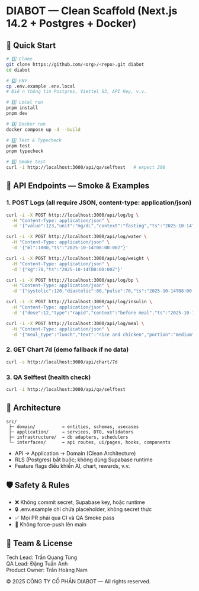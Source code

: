 # DIABOT — Clean Scaffold (Next.js 14.2 + Postgres + Docker)

## 🚀 Quick Start

```bash
# 1️⃣ Clone
git clone https://github.com/<org>/<repo>.git diabot
cd diabot

# 2️⃣ ENV
cp .env.example .env.local
# Điền thông tin Postgres, Viettel S3, API Key, v.v.

# 3️⃣ Local run
pnpm install
pnpm dev

# 4️⃣ Docker run
docker compose up -d --build

# 5️⃣ Test & Typecheck
pnpm test
pnpm typecheck

# 6️⃣ Smoke test
curl -i http://localhost:3000/api/qa/selftest   # expect 200
```

## 🧪 API Endpoints — Smoke & Examples

### 1. POST Logs (all require JSON, content-type: application/json)

```bash
curl -i -X POST http://localhost:3000/api/log/bg \
  -H "Content-Type: application/json" \
  -d '{"value":123,"unit":"mg/dL","context":"fasting","ts":"2025-10-14T08:00:00Z"}'

curl -i -X POST http://localhost:3000/api/log/water \
  -H "Content-Type: application/json" \
  -d '{"ml":1800,"ts":"2025-10-14T08:00:00Z"}'

curl -i -X POST http://localhost:3000/api/log/weight \
  -H "Content-Type: application/json" \
  -d '{"kg":70,"ts":"2025-10-14T08:00:00Z"}'

curl -i -X POST http://localhost:3000/api/log/bp \
  -H "Content-Type: application/json" \
  -d '{"systolic":120,"diastolic":80,"pulse":70,"ts":"2025-10-14T08:00:00Z"}'

curl -i -X POST http://localhost:3000/api/log/insulin \
  -H "Content-Type: application/json" \
  -d '{"dose":12,"type":"rapid","context":"before meal","ts":"2025-10-14T08:00:00Z","note":"normal"}'

curl -i -X POST http://localhost:3000/api/log/meal \
  -H "Content-Type: application/json" \
  -d '{"meal_type":"lunch","text":"rice and chicken","portion":"medium","ts":"2025-10-14T12:00:00Z","photo_url":"https://example.com/photo.jpg"}'
```

### 2. GET Chart 7d (demo fallback if no data)

```bash
curl -s http://localhost:3000/api/chart/7d
```

### 3. QA Selftest (health check)

```bash
curl -i http://localhost:3000/api/qa/selftest
```

## 🧠 Architecture

```
src/
 ├─ domain/          → entities, schemas, usecases
 ├─ application/     → services, DTO, validators
 ├─ infrastructure/  → db adapters, schedulers
 └─ interfaces/      → api routes, ui/pages, hooks, components
```

- API → Application → Domain (Clean Architecture)
- RLS (Postgres) bắt buộc; không dùng Supabase runtime
- Feature flags điều khiển AI, chart, rewards, v.v.

## 🛡️ Safety & Rules

- ❌ Không commit secret, Supabase key, hoặc runtime
- 🔒 .env.example chỉ chứa placeholder, không secret thực
- ✅ Mọi PR phải qua CI và QA Smoke pass
- 🚫 Không force-push lên main

## 🧩 Team & License

Tech Lead: Trần Quang Tùng  
QA Lead: Đặng Tuấn Anh  
Product Owner: Trần Hoàng Nam

© 2025 CÔNG TY CỔ PHẦN DIABOT — All rights reserved.
